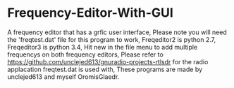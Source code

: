 # Frequency-Editor-With-GUI
A frequency editor that has a grfic user interface,
Please note you will need the 'freqtest.dat' file for this program to work,
Freqeditor2 is python 2.7,
Freqeditor3 is python 3.4,
Hit new in the file menu to add multiple frequencys on both frequency editors,
Please refer to https://github.com/unclejed613/gnuradio-projects-rtlsdr for the radio applacation freqtest.dat is used with,
These programs are made by unclejed613 and myself OromisGlaedr.
